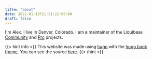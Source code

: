 ```yaml
---
title: "about"
date: 2022-01-13T21:31:22-05:00
draft: false
---
```


I'm Alex. I live in Denver, Colorado. I am a maintainer of the Liquibase [Community](https://github.com/liquibase/liquibase) and [Pro](https://www.liquibase.com/pricing) projects.

{{< hint info >}}
This website was made using [hugo](https://gohugo.io/) with the [hugo book theme](https://github.com/alex-shpak/hugo-book). You can see the source [here](https://github.com/abrackx/brahts-ui).
{{< /hint >}}